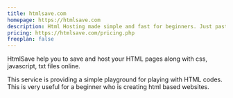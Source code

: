 ```yaml
---
title: htmlsave.com
homepage: https://htmlsave.com
description: Html Hosting made simple and fast for beginners. Just paste Code and Submit.
pricing: https://htmlsave.com/pricing.php
freeplan: false
---
```


HtmlSave help you to save and host your HTML pages along with css, javascript, txt files online. 

This service is providing a simple playground for playing with HTML codes. This is very useful for a beginner who is creating html based websites.


